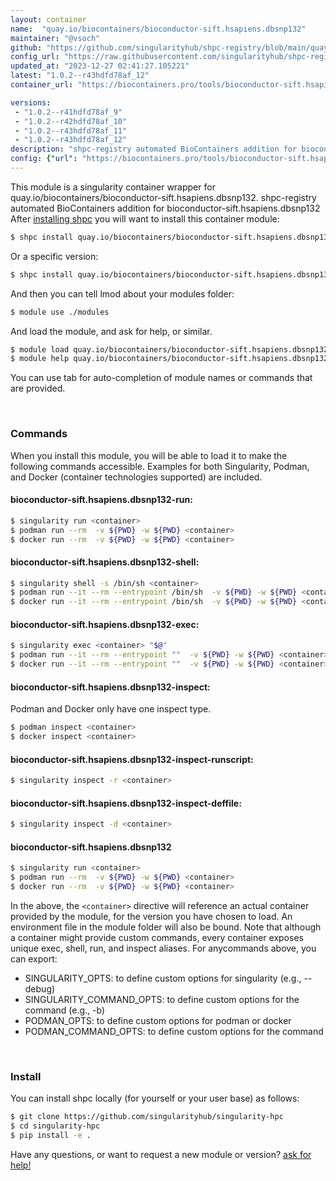 ```yaml
---
layout: container
name:  "quay.io/biocontainers/bioconductor-sift.hsapiens.dbsnp132"
maintainer: "@vsoch"
github: "https://github.com/singularityhub/shpc-registry/blob/main/quay.io/biocontainers/bioconductor-sift.hsapiens.dbsnp132/container.yaml"
config_url: "https://raw.githubusercontent.com/singularityhub/shpc-registry/main/quay.io/biocontainers/bioconductor-sift.hsapiens.dbsnp132/container.yaml"
updated_at: "2023-12-27 02:41:27.105221"
latest: "1.0.2--r43hdfd78af_12"
container_url: "https://biocontainers.pro/tools/bioconductor-sift.hsapiens.dbsnp132"

versions:
 - "1.0.2--r41hdfd78af_9"
 - "1.0.2--r42hdfd78af_10"
 - "1.0.2--r43hdfd78af_11"
 - "1.0.2--r43hdfd78af_12"
description: "shpc-registry automated BioContainers addition for bioconductor-sift.hsapiens.dbsnp132"
config: {"url": "https://biocontainers.pro/tools/bioconductor-sift.hsapiens.dbsnp132", "maintainer": "@vsoch", "description": "shpc-registry automated BioContainers addition for bioconductor-sift.hsapiens.dbsnp132", "latest": {"1.0.2--r43hdfd78af_12": "sha256:1dad58980c4b948a9540277d69dd1e6fe24a73c30a5058f06def12807ea6c7a6"}, "tags": {"1.0.2--r41hdfd78af_9": "sha256:4f0c67351636180da5316b7f9d80af0f6722add9db890eb1af1e7d385457b876", "1.0.2--r42hdfd78af_10": "sha256:b332e26fa1d95c3a79bd839cc24bc339e98e12e7cb82b41e5bfbbd4badd37a91", "1.0.2--r43hdfd78af_11": "sha256:f72d76de807542a682375a0b689e8288bb5a60b747a71ce8f0e0c4fbc12338db", "1.0.2--r43hdfd78af_12": "sha256:1dad58980c4b948a9540277d69dd1e6fe24a73c30a5058f06def12807ea6c7a6"}, "docker": "quay.io/biocontainers/bioconductor-sift.hsapiens.dbsnp132"}
---
```


This module is a singularity container wrapper for quay.io/biocontainers/bioconductor-sift.hsapiens.dbsnp132.
shpc-registry automated BioContainers addition for bioconductor-sift.hsapiens.dbsnp132
After [installing shpc](#install) you will want to install this container module:


```bash
$ shpc install quay.io/biocontainers/bioconductor-sift.hsapiens.dbsnp132
```

Or a specific version:

```bash
$ shpc install quay.io/biocontainers/bioconductor-sift.hsapiens.dbsnp132:1.0.2--r43hdfd78af_12
```

And then you can tell lmod about your modules folder:

```bash
$ module use ./modules
```

And load the module, and ask for help, or similar.

```bash
$ module load quay.io/biocontainers/bioconductor-sift.hsapiens.dbsnp132/1.0.2--r43hdfd78af_12
$ module help quay.io/biocontainers/bioconductor-sift.hsapiens.dbsnp132/1.0.2--r43hdfd78af_12
```

You can use tab for auto-completion of module names or commands that are provided.

<br>

### Commands

When you install this module, you will be able to load it to make the following commands accessible.
Examples for both Singularity, Podman, and Docker (container technologies supported) are included.

#### bioconductor-sift.hsapiens.dbsnp132-run:

```bash
$ singularity run <container>
$ podman run --rm  -v ${PWD} -w ${PWD} <container>
$ docker run --rm  -v ${PWD} -w ${PWD} <container>
```

#### bioconductor-sift.hsapiens.dbsnp132-shell:

```bash
$ singularity shell -s /bin/sh <container>
$ podman run --it --rm --entrypoint /bin/sh  -v ${PWD} -w ${PWD} <container>
$ docker run --it --rm --entrypoint /bin/sh  -v ${PWD} -w ${PWD} <container>
```

#### bioconductor-sift.hsapiens.dbsnp132-exec:

```bash
$ singularity exec <container> "$@"
$ podman run --it --rm --entrypoint ""  -v ${PWD} -w ${PWD} <container> "$@"
$ docker run --it --rm --entrypoint ""  -v ${PWD} -w ${PWD} <container> "$@"
```

#### bioconductor-sift.hsapiens.dbsnp132-inspect:

Podman and Docker only have one inspect type.

```bash
$ podman inspect <container>
$ docker inspect <container>
```

#### bioconductor-sift.hsapiens.dbsnp132-inspect-runscript:

```bash
$ singularity inspect -r <container>
```

#### bioconductor-sift.hsapiens.dbsnp132-inspect-deffile:

```bash
$ singularity inspect -d <container>
```



#### bioconductor-sift.hsapiens.dbsnp132

```bash
$ singularity run <container>
$ podman run --rm  -v ${PWD} -w ${PWD} <container>
$ docker run --rm  -v ${PWD} -w ${PWD} <container>
```


In the above, the `<container>` directive will reference an actual container provided
by the module, for the version you have chosen to load. An environment file in the
module folder will also be bound. Note that although a container
might provide custom commands, every container exposes unique exec, shell, run, and
inspect aliases. For anycommands above, you can export:

 - SINGULARITY_OPTS: to define custom options for singularity (e.g., --debug)
 - SINGULARITY_COMMAND_OPTS: to define custom options for the command (e.g., -b)
 - PODMAN_OPTS: to define custom options for podman or docker
 - PODMAN_COMMAND_OPTS: to define custom options for the command

<br>

### Install

You can install shpc locally (for yourself or your user base) as follows:

```bash
$ git clone https://github.com/singularityhub/singularity-hpc
$ cd singularity-hpc
$ pip install -e .
```

Have any questions, or want to request a new module or version? [ask for help!](https://github.com/singularityhub/singularity-hpc/issues)